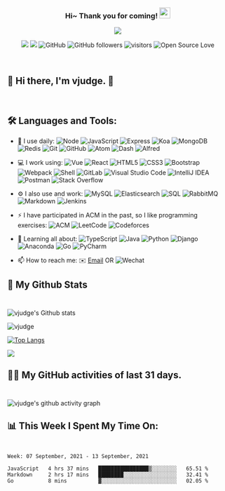 <!--
<hr>
**vjudge/vjudge** is a ✨ _special_ ✨ repository because its `README.md` (this file) appears on your GitHub profile.

Here are some ideas to get you started:

- 🔭 I’m currently working on ...
- 🌱 I’m currently learning ...
- 👯 I’m looking to collaborate on ...
- 🤔 I’m looking for help with ...
- 💬 Ask me about ...
- 📫 How to reach me: ...
- 😄 Pronouns: ...
- ⚡ Fun fact: ...
-->

<h3 align="center">
    Hi~ Thank you for coming!
    <img src="https://media.giphy.com/media/hvRJCLFzcasrR4ia7z/giphy.gif" width="25px">
</h3>

<!-- Typing SVG - https://github.com/DenverCoder1/readme-typing-svg -->
<!-- Typing SVG Fast Demo - https://readme-typing-svg.herokuapp.com/demo/ -->
<p align="center">
    <img src="https://readme-typing-svg.herokuapp.com?color=e65e2a&width=380&height=45&lines=Full+Stack+developer;Self-taught+Code+Designer;Always+learning+new+things">
</p>

<p align="center">
    <img src="https://img.shields.io/badge/gender-%F0%9F%A4%B5-critical">
    <a href="https://vjudge.com" target="_blank"><img src="https://img.shields.io/badge/website-vjudge.com-orange"></a>
    <!-- https://visitor-badge.glitch.me/ -->
    <img src="https://img.shields.io/badge/dynamic/json?logo=github&label=GitHub&labelColor=495867&color=495867&query=%24.data.totalSubs&url=https%3A%2F%2Fapi.spencerwoo.com%2Fsubstats%2F%3Fsource%3Dgithub%26queryKey%3Dhayschan&style=flat-square" alt="GitHub">
    <img alt="GitHub followers" src="https://img.shields.io/github/followers/vjudge?style=social" />
    <img src="https://visitor-badge.glitch.me/badge?page_id=vjudge.vjudge" alt="visitors">
    <img src="https://badges.frapsoft.com/os/v1/open-source.svg?v=102" alt="Open Source Love">
</p>

<br/>

## 🎉 Hi there, I'm vjudge. 👋
<br />

## 🛠️ **Languages and Tools:**
<!-- https://github.com/simple-icons/simple-icons/blob/develop/slugs.md -->
- 🚀 I use daily:
  ![Node](https://img.shields.io/badge/-Node.JS-black?style=for-the-badge&logo=Node.js)
  ![JavaScript](https://img.shields.io/badge/-JavaScript-black?style=for-the-badge&logo=javascript)
  ![Express](https://img.shields.io/badge/-Express.JS-c7b198?style=for-the-badge&logo=Express.JS)
  ![Koa](https://img.shields.io/badge/-MongoDB-black?style=for-the-badge&logo=koa)
  ![MongoDB](https://img.shields.io/badge/-MongoDB-black?style=for-the-badge&logo=mongodb)
  ![Redis](https://img.shields.io/badge/redis-%23c83d2e.svg?style=for-the-badge&logo=redis&logoColor=white)
  ![Git](https://img.shields.io/badge/-Git-black?style=for-the-badge&logo=git)
  ![GitHub](https://img.shields.io/badge/-GitHub-181717?style=for-the-badge&logo=github)
  ![Atom](https://img.shields.io/badge/-Atom-blasck?style=for-the-badge&logo=atom)
  ![Dash](https://img.shields.io/badge/-Dash-blasck?style=for-the-badge&logo=dash)
  ![Alfred](https://img.shields.io/badge/-Alfred-blasck?style=for-the-badge&logo=alfred)
- 💻 I work using:
  ![Vue](https://img.shields.io/badge/Vue%20-%232b3847.svg?style=for-the-badge&logo=vue.js)
  ![React](https://img.shields.io/badge/-React-3b2e5a?style=for-the-badge&logo=react)
  ![HTML5](https://img.shields.io/badge/-HTML5-E34F26?style=for-the-badge&logo=html5&logoColor=white)
  ![CSS3](https://img.shields.io/badge/-CSS3-1572B6?style=for-the-badge&logo=css3)
  ![Bootstrap](https://img.shields.io/badge/-Bootstrap-563D7C?style=for-the-badge&logo=bootstrap)
  ![Webpack](https://img.shields.io/badge/Webpack%20-%232b3847.svg?style=for-the-badge&logo=webpack)
  ![Shell](https://img.shields.io/badge/-Shell-blasck?style=for-the-badge&logo=Shell)
  ![GitLab](https://img.shields.io/badge/-GitLab-FCA121?style=for-the-badge&logo=gitlab)
  ![Visual Studio Code](https://img.shields.io/badge/-VS%20Code-007ACC?style=for-the-badge&logo=visual-studio-code)
  ![IntelliJ IDEA](https://img.shields.io/badge/-IntelliJ%20IDEA-007ACC?style=for-the-badge&logo=intellijidea)
  ![Postman](https://img.shields.io/badge/Postman-FF6C37?style=for-the-badge&logo=postman&logoColor=white)
  ![Stack Overflow](https://img.shields.io/badge/-Stack%20Overflow-FE7A16?style=for-the-badge&logo=stack-overflow&logoColor=white)
- ⚙️ I also use and work:
  ![MySQL](https://img.shields.io/badge/MySQL-%2300f.svg?style=for-the-badge&logo=mysql&logoColor=white)
  ![Elasticsearch](https://img.shields.io/badge/Elasticsearch-%2395e0d1.svg?style=for-the-badge&logo=elastic&logoColor=white)
  ![SQL](https://img.shields.io/badge/SQL%20-%23025E8C.svg?style=for-the-badge&logo=sql&logoColor=white)
  ![RabbitMQ](https://img.shields.io/badge/RabbitMQ%20-%23025E8C.svg?style=for-the-badge&logo=rabbitmq&logoColor=white)
  ![Markdown](https://img.shields.io/badge/Markdown-%23000000.svg?style=for-the-badge&logo=markdown&logoColor=white)
  ![Jenkins](https://img.shields.io/badge/-Jenkins-black?style=for-the-badge&logo=Jenkins)
- ⚡ I have participated in ACM in the past, so I like programming exercises:
  ![ACM](https://img.shields.io/badge/-ACM-3f4441?style=for-the-badge&logo=acm)
  ![LeetCode](https://img.shields.io/badge/-LeetCode-3f4441?style=for-the-badge&logo=leetCode)
  ![Codeforces](https://img.shields.io/badge/-Codeforces-3f4441?style=for-the-badge&logo=codeforces)
- 🌱 Learning all about:
  ![TypeScript](https://img.shields.io/badge/-TypeScript-3f4441?style=for-the-badge&logo=typescript)
  ![Java](https://img.shields.io/badge/-java-3f4441?style=for-the-badge&logo=java)
  ![Python](https://img.shields.io/badge/Python-FFD43B?style=for-the-badge&logo=python)
  ![Django](https://img.shields.io/badge/-Django-092E20?style=for-the-badge&logo=Django)
  ![Anaconda](https://img.shields.io/badge/-Anaconda-092E20?style=for-the-badge&logo=anaconda)
  ![Go](https://img.shields.io/badge/-Go-092E20?style=for-the-badge&logo=go)
  ![PyCharm](https://img.shields.io/badge/-PyCharm-092E20?style=for-the-badge&logo=pycharm)

- 📫 How to reach me:
  ✉️ [Email](mailto:gradonday@gmail.com) OR ![Wechat](https://img.shields.io/badge/1156638549%20-%23.svg?logo=wechat&logoColor=white)


<!-- START NEW SECTION -->

## 🔭 **My Github Stats** <br /> <br />

<!-- <img src="https://github-readme-stats.vercel.app/api/?username=vjudge&theme=bear&show_icons=true&count_private=true" alt="vjudge's GitHub Stats"> -->

![vjudge's Github stats](https://github-readme-stats.vercel.app/api?username=vjudge&show_icons=true&theme=bear&hide_title=false)

![vjudge](https://github-readme-streak-stats.herokuapp.com/?user=vjudge&theme=dark)

[![Top Langs](https://github-readme-stats.vercel.app/api/top-langs/?username=vjudge&show_icons=true&card_width=24&theme=radical&layout=compact&langs_count=10&hide_title=true)](https://github.com/vjudge)

![](https://github-profile-summary-cards.vercel.app/api/cards/profile-details?username=vjudge&theme=monokai)



<!-- https://github.com/ashutosh00710/github-readme-activity-graph -->
 ## 👨‍💻 **My GitHub activities of last 31 days.** <br /> <br />

![vjudge's github activity graph](https://activity-graph.herokuapp.com/graph?username=vjudge&theme=react-dark&area=true&custom_title=vjudge's%20Graph)



<!-- waka readme - https://github.com/athul/waka-readme -->
## 📊 **This Week I Spent My Time On:** <br /><br />

<!--START_SECTION:waka-->
```text
Week: 07 September, 2021 - 13 September, 2021

JavaScript   4 hrs 37 mins   ████████████████▒░░░░░░░░   65.51 %
Markdown     2 hrs 17 mins   ████████░░░░░░░░░░░░░░░░░   32.41 %
Go           8 mins          ▓░░░░░░░░░░░░░░░░░░░░░░░░   02.05 %
```

<!--END_SECTION:waka-->
